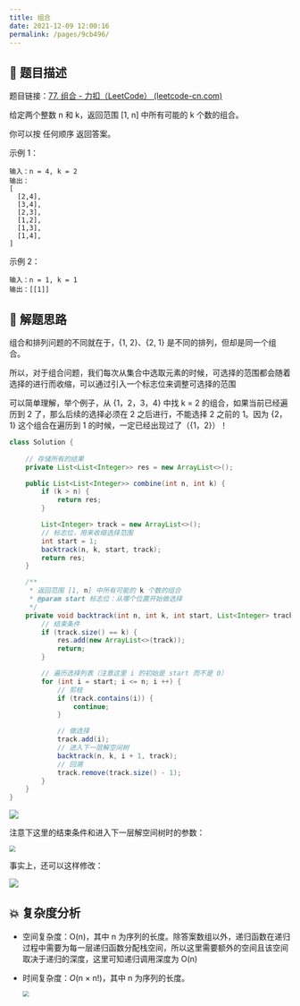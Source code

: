 ```yaml
---
title: 组合
date: 2021-12-09 12:00:16
permalink: /pages/9cb496/
---
```


## 📃 题目描述

题目链接：[77. 组合 - 力扣（LeetCode） (leetcode-cn.com)](https://leetcode-cn.com/problems/combinations/)

给定两个整数 n 和 k，返回范围 [1, n] 中所有可能的 k 个数的组合。

你可以按 任何顺序 返回答案。

示例 1：

```
输入：n = 4, k = 2
输出：
[
  [2,4],
  [3,4],
  [2,3],
  [1,2],
  [1,3],
  [1,4],
]
```

示例 2：

```
输入：n = 1, k = 1
输出：[[1]]
```

## 🔔 解题思路

组合和排列问题的不同就在于，{1, 2}、{2, 1} 是不同的排列，但却是同一个组合。

所以，对于组合问题，我们每次从集合中选取元素的时候，可选择的范围都会随着选择的进行而收缩，可以通过引入一个标志位来调整可选择的范围

可以简单理解，举个例子，从 {1，2，3，4} 中找 k = 2 的组合，如果当前已经遍历到 2 了，那么后续的选择必须在 2 之后进行，不能选择 2 之前的 1。因为 {2， 1} 这个组合在遍历到 1 的时候，一定已经出现过了（{1，2}）！


```java
class Solution {
    
    // 存储所有的结果
    private List<List<Integer>> res = new ArrayList<>();

    public List<List<Integer>> combine(int n, int k) {
        if (k > n) {
            return res;
        }

        List<Integer> track = new ArrayList<>();
        // 标志位，用来收缩选择范围
        int start = 1;
        backtrack(n, k, start, track);
        return res;
    }

    /**
     * 返回范围 [1, n] 中所有可能的 k 个数的组合
     * @param start 标志位：从哪个位置开始做选择
     */
    private void backtrack(int n, int k, int start, List<Integer> track) {
        // 结束条件
        if (track.size() == k) {
            res.add(new ArrayList<>(track));
            return;
        }

        // 遍历选择列表（注意这里 i 的初始是 start 而不是 0）
        for (int i = start; i <= n; i ++) {
            // 剪枝
            if (track.contains(i)) {
                continue;
            }

            // 做选择
            track.add(i);
            // 进入下一层解空间树
            backtrack(n, k, i + 1, track);
            // 回溯
            track.remove(track.size() - 1);
        }
    }
}
```

![](https://cs-wiki.oss-cn-shanghai.aliyuncs.com/img/20211209121227.png)

注意下这里的结束条件和进入下一层解空间树时的参数：

<img src="https://cs-wiki.oss-cn-shanghai.aliyuncs.com/img/20211209121259.png" style="zoom:67%;" />

事实上，还可以这样修改：

![](https://cs-wiki.oss-cn-shanghai.aliyuncs.com/img/20211209121437.png)

## 💥 复杂度分析

- 空间复杂度：O(n)，其中 n 为序列的长度。除答案数组以外，递归函数在递归过程中需要为每一层递归函数分配栈空间，所以这里需要额外的空间且该空间取决于递归的深度，这里可知递归调用深度为 O(n)

- 时间复杂度：*O*(n × n!)，其中 n 为序列的长度。

  <img src="https://cs-wiki.oss-cn-shanghai.aliyuncs.com/img/20211207115728.png" style="zoom:67%;" />

